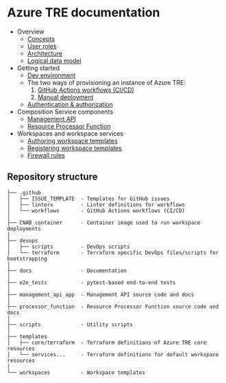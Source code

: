 # Azure TRE documentation

* Overview
  * [Concepts](./concepts.md)
  * [User roles](./user-roles.md)
  * [Architecture](./architecture.md)
  * [Logical data model](./logical-data-model.md)
* Getting started
  * [Dev environment](./dev-environment.md)
  * The two ways of provisioning an instance of Azure TRE:
    1. [GitHub Actions workflows (CI/CD)](./workflows.md)
    1. [Manual deployment](./manual-deployment.md)
  * [Authentication & authorization](./auth.md)
* Composition Service components
  * [Management API](../management_api_app/README.md)
  * [Resource Processor Function](../processor_function/README.md)
* Workspaces and workspace services
  * [Authoring workspace templates](./authoring-workspace-templates.md)
  * [Registering workspace templates](./registering-workspace-templates.md)
  * [Firewall rules](./firewall-rules.md)

## Repository structure

```text
├── .github
│   ├── ISSUE_TEMPLATE  - Templates for GitHub issues
│   ├── linters         - Linter definitions for workflows
│   └── workflows       - GitHub Actions workflows (CI/CD)
│
├── CNAB_container      - Container image used to run workspace deployments
│
├── devops
│   ├── scripts         - DevOps scripts
│   └── terraform       - Terraform specific DevOps files/scripts for bootstrapping
│
├── docs                - Documentation
│
├── e2e_tests           - pytest-based end-to-end tests
│
├── management_api_app  - Management API source code and docs
│
├── processor_function  - Resource Processor Function source code and docs
│
├── scripts             - Utility scripts
│
├── templates
│   ├── core/terraform  - Terraform definitions of Azure TRE core resources
│   └── services...     - Terraform definitions for default workspace resources
│
└── workspaces          - Workspace templates
```

